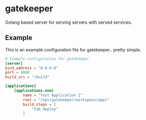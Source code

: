 gatekeeper
==========

Golang based server for serving servers with served services.

## Example
This is an example configuration file for gatekeeper.. pretty simple.

```toml
# Example configuration for gatekeeper
[server]
bind_address = "0.0.0.0"
port = 8000
build_uri = "/build"

[applications]
    [applications.one]
        name = "Test Application 1"
        root = "/opt/gatekeeper/workspace/app1"
        build_steps = [
            "fab deploy"
        ]
```